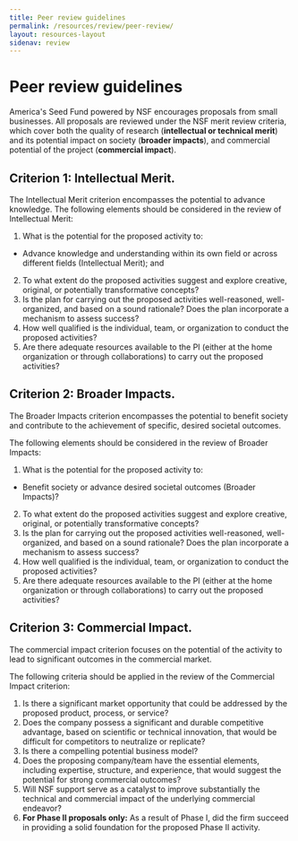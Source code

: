 ```yaml
---
title: Peer review guidelines
permalink: /resources/review/peer-review/
layout: resources-layout
sidenav: review
---
```


# Peer review guidelines

America's Seed Fund powered by NSF encourages proposals from small businesses. All proposals are reviewed under the NSF merit review criteria, which cover both the quality of research (**intellectual or technical merit**) and its potential impact on society (**broader impacts**), and commercial potential of the project (**commercial impact**).

## Criterion 1: Intellectual Merit. 
The Intellectual Merit criterion encompasses the potential to advance knowledge. The following elements should be considered in the review of Intellectual Merit: 

1. What is the potential for the proposed activity to:
- Advance knowledge and understanding within its own field or across different fields (Intellectual Merit); and
2. To what extent do the proposed activities suggest and explore creative, original, or potentially transformative concepts?
3. Is the plan for carrying out the proposed activities well-reasoned, well-organized, and based on a sound rationale? Does the plan incorporate a mechanism to assess success?
4. How well qualified is the individual, team, or organization to conduct the proposed activities?
5. Are there adequate resources available to the PI (either at the home organization or through collaborations) to carry out the proposed activities?

## Criterion 2: Broader Impacts. 
The Broader Impacts criterion encompasses the potential to benefit society and contribute to the achievement of specific, desired societal outcomes.

The following elements should be considered in the review of Broader Impacts: 
1. What is the potential for the proposed activity to:
- Benefit society or advance desired societal outcomes (Broader Impacts)?
2. To what extent do the proposed activities suggest and explore creative, original, or potentially transformative concepts?
3. Is the plan for carrying out the proposed activities well-reasoned, well-organized, and based on a sound rationale? Does the plan incorporate a mechanism to assess success?
4. How well qualified is the individual, team, or organization to conduct the proposed activities?
5. Are there adequate resources available to the PI (either at the home organization or through collaborations) to carry out the proposed activities?

## Criterion 3: Commercial Impact. 
The commercial impact criterion focuses on the potential of the activity to lead to significant outcomes in the commercial market.

The following criteria should be applied in the review of the Commercial Impact criterion:
1. Is there a significant market opportunity that could be addressed by the proposed product, process, or service?
2. Does the company possess a significant and durable competitive advantage, based on scientific or technical innovation, that would be difficult for competitors to neutralize or replicate?
3. Is there a compelling potential business model?
4. Does the proposing company/team have the essential elements, including expertise, structure, and experience, that would suggest the potential for strong commercial outcomes?
5. Will NSF support serve as a catalyst to improve substantially the technical and commercial impact of the underlying commercial endeavor?
6. **For Phase II proposals only:** As a result of Phase I, did the firm succeed in providing a solid foundation for the proposed Phase II activity.

